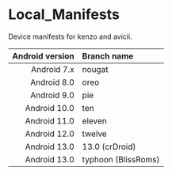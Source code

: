 # Local_Manifests

Device manifests for kenzo and avicii.

Android version | Branch name
-------:|:-------------------------
Android 7.x   | nougat
Android 8.0 | oreo
Android 9.0 | pie
Android 10.0  | ten
Android 11.0 | eleven
Android 12.0 | twelve
Android 13.0 | 13.0 (crDroid)
Android 13.0 | typhoon (BlissRoms)
